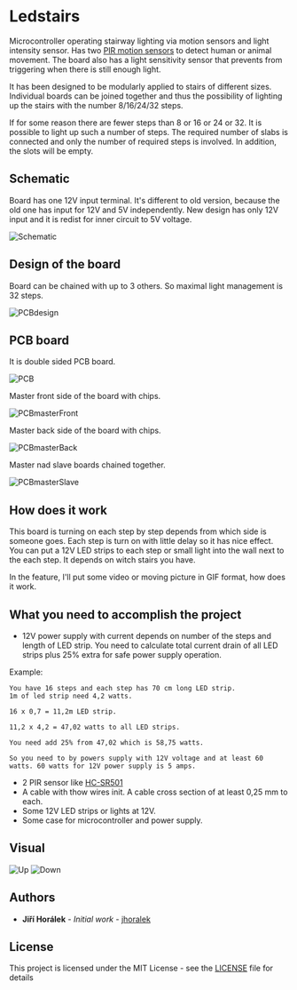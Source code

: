 # Ledstairs

Microcontroller operating stairway lighting via motion sensors and light intensity sensor. Has two [PIR motion sensors](https://en.wikipedia.org/wiki/Passive_infrared_sensor) to detect human or animal movement.
The board also has a light sensitivity sensor that prevents from triggering when there is still enough light.

It has been designed to be modularly applied to stairs of different sizes. Individual boards can be joined together and thus the possibility of lighting up the stairs with the number 8/16/24/32 steps.

If for some reason there are fewer steps than 8 or 16 or 24 or 32. It is possible to light up such a number of steps. The required number of slabs is connected and only the number of required steps is involved. In addition, the slots will be empty.

## Schematic

Board has one 12V input terminal. It's different to old version, because the old one has input for 12V and 5V independently. New design has only 12V input and it is redist for inner circuit to 5V voltage.

![Schematic](https://github.com/jhoralek/led-stairs/blob/master/images/led-stairs-schematic-smd.png)

## Design of the board

Board can be chained with up to 3 others. So maximal light management is 32 steps.

![PCBdesign](https://github.com/jhoralek/led-stairs/blob/master/images/led-stairs-smd-board.png)

## PCB board

It is double sided PCB board.

![PCB](https://github.com/jhoralek/led-stairs/blob/master/images/board_with_no_smds.jpg)

Master front side of the board with chips.

![PCBmasterFront](https://github.com/jhoralek/led-stairs/blob/master/images/master_front.jpg)

Master back side of the board with chips.

![PCBmasterBack](https://github.com/jhoralek/led-stairs/blob/master/images/master_back.jpg)

Master nad slave boards chained together.

![PCBmasterSlave](https://github.com/jhoralek/led-stairs/blob/master/images/master_slave_front.jpg)

## How does it work

This board is turning on each step by step depends from which side is someone goes. Each step is turn on with little delay so it has nice effect. You can put a 12V LED strips to each step or
small light into the wall next to the each step. It depends on witch stairs you have.

In the feature, I'll put some video or moving picture in GIF format, how does it work.

## What you need to accomplish the project

- 12V power supply with current depends on number of the steps and length of LED strip. You need to calculate total current drain of all LED strips plus 25% extra for safe power supply operation.

Example:

```
You have 16 steps and each step has 70 cm long LED strip.
1m of led strip need 4,2 watts.

16 x 0,7 = 11,2m LED strip.

11,2 x 4,2 = 47,02 watts to all LED strips.

You need add 25% from 47,02 which is 58,75 watts.

So you need to by powers supply with 12V voltage and at least 60 watts. 60 watts for 12V power supply is 5 amps.
```

- 2 PIR sensor like [HC-SR501](https://www.amazon.com/HC-SR501/s?k=HC-SR501)
- A cable with thow wires init. A cable cross section of at least 0,25 mm to each.
- Some 12V LED strips or lights at 12V.
- Some case for microcontroller and power supply.

## Visual

![Up](https://github.com/jhoralek/led-stairs/blob/master/images/led-stairs-1.gif)
![Down](https://github.com/jhoralek/led-stairs/blob/master/images/led-stairs-2.gif)

## Authors

- **Jiří Horálek** - _Initial work_ - [jhoralek](https://github.com/jhoralek)

## License

This project is licensed under the MIT License - see the [LICENSE](LICENSE) file for details
